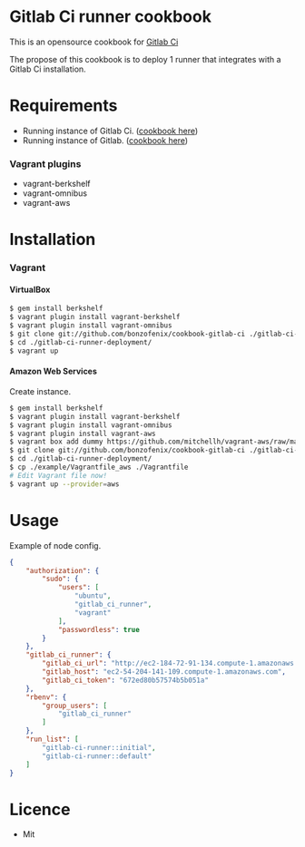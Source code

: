 Gitlab Ci runner cookbook
=========================

This is an opensource cookbook for [Gitlab Ci](https://github.com/gitlabhq/gitlab-ci-runner)

The propose of this cookbook is to deploy 1 runner that integrates with a Gitlab Ci installation.

Requirements
============

- Running instance of Gitlab Ci. ([cookbook here](https://github.com/bonzofenix/cookbook-gitlab-ci))
- Running instance of Gitlab. ([cookbook here](https://github.com/ogom/cookbook-gitlab)) 


### Vagrant plugins

- vagrant-berkshelf
- vagrant-omnibus
- vagrant-aws

Installation
============

### Vagrant

#### VirtualBox

```bash
$ gem install berkshelf
$ vagrant plugin install vagrant-berkshelf
$ vagrant plugin install vagrant-omnibus
$ git clone git://github.com/bonzofenix/cookbook-gitlab-ci ./gitlab-ci-runner-deployment
$ cd ./gitlab-ci-runner-deployment/
$ vagrant up
```

#### Amazon Web Services

Create instance.

```bash
$ gem install berkshelf
$ vagrant plugin install vagrant-berkshelf
$ vagrant plugin install vagrant-omnibus
$ vagrant plugin install vagrant-aws
$ vagrant box add dummy https://github.com/mitchellh/vagrant-aws/raw/master/dummy.box
$ git clone git://github.com/bonzofenix/cookbook-gitlab-ci ./gitlab-ci-runner-deployment
$ cd ./gitlab-ci-runner-deployment/
$ cp ./example/Vagrantfile_aws ./Vagrantfile
# Edit Vagrant file now!
$ vagrant up --provider=aws
```

Usage
=====

Example of node config.

```json
{
    "authorization": {
        "sudo": {
            "users": [
                "ubuntu",
                "gitlab_ci_runner",
                "vagrant"
            ],
            "passwordless": true
        }
    },
    "gitlab_ci_runner": {
        "gitlab_ci_url": "http://ec2-184-72-91-134.compute-1.amazonaws.com:9292",
        "gitlab_host": "ec2-54-204-141-109.compute-1.amazonaws.com",
        "gitlab_ci_token": "672ed80b57574b5b051a"
    },
    "rbenv": {
        "group_users": [
            "gitlab_ci_runner"
        ]
    },
    "run_list": [
        "gitlab-ci-runner::initial",
        "gitlab-ci-runner::default"
    ]
}
```


Licence
=======

- Mit
